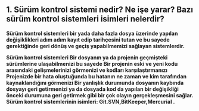 ## **1.	Sürüm kontrol sistemi nedir? Ne işe yarar? Bazı sürüm kontrol sistemleri isimleri nelerdir?**


**Sürüm kontrol sistemleri  bir yada daha fazla dosya üzerinde yapılan değişiklikleri adım adım kayıt edip tarihçesini tutan ve bu sayede gerektiğinde geri dönüş ve geçiş  yapabilmemizi sağlayan sistemlerdir.**

**Sürüm kontrol sistemleri
Bir dosyanın ya da projenin geçmişteki sürümlerine ulaşabilmenizi  bu sayede
Bir projenin eski ve yeni kodu arasındaki gelişmelerinizi görmenizi ve kodları karşılaştırmanızı 
Projenizde bir hata oluştuğunda bu hatanın ne zaman ve kim tarafından kaynaklandığını görmenizi
Bir yanlışlık durumunda dosyanın kaybında dosyayı geri getirmenizi ya da dosyada kod da  yapılan bir değişikliği önceki durumuna geri getirmek gibi bir çok olayın gerçekleşmesini sağlar.
Sürüm kontrol sistemlerinin isimleri: Git.SVN,BitKeeper,Mercurial .**